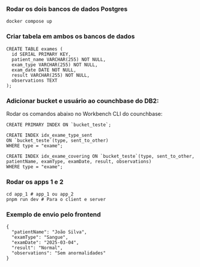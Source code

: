 ### Rodar os dois bancos de dados Postgres

```
docker compose up
```

### Criar tabela em ambos os bancos de dados

```
CREATE TABLE exames (
  id SERIAL PRIMARY KEY,
  patient_name VARCHAR(255) NOT NULL,
  exam_type VARCHAR(255) NOT NULL,
  exam_date DATE NOT NULL,
  result VARCHAR(255) NOT NULL,
  observations TEXT
);
```

### Adicionar bucket e usuário ao counchbase do DB2:

Rodar os comandos abaixo no Workbench CLI do counchbase:
```
CREATE PRIMARY INDEX ON `bucket_teste`;

CREATE INDEX idx_exame_type_sent
ON `bucket_teste`(type, sent_to_other)
WHERE type = "exame";

CREATE INDEX idx_exame_covering ON `bucket_teste`(type, sent_to_other, patientName, examType, examDate, result, observations)
WHERE type = "exame";
```

### Rodar os apps 1 e 2

```
cd app_1 # app_1 ou app_2
pnpm run dev # Para o client e server
```

### Exemplo de envio pelo frontend

```
{
  "patientName": "João Silva",
  "examType": "Sangue",
  "examDate": "2025-03-04",
  "result": "Normal",
  "observations": "Sem anormalidades"
}
```